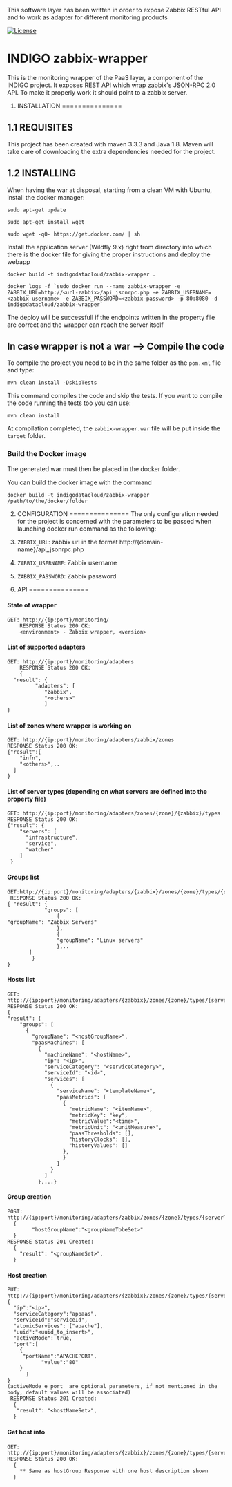 This software layer has been written in order to expose Zabbix RESTful API and to work as adapter for different monitoring products

[![License](https://img.shields.io/badge/license-Apache%202-blue.svg)](https://www.apache.org/licenses/LICENSE-2.0)

INDIGO zabbix-wrapper
============================

This is the monitoring wrapper of the PaaS layer, a component of the INDIGO project. It exposes REST API which wrap zabbix's JSON-RPC 2.0 API.
To make it properly work it should point to a zabbix server.



1. INSTALLATION
===============

1.1 REQUISITES
--------------

This project has been created with maven 3.3.3 and Java 1.8. Maven will take care of downloading the extra dependencies needed for the project.

1.2 INSTALLING
--------------

When having the war at disposal, starting from a clean VM with Ubuntu, install the docker manager:
```
sudo apt-get update
```
```
sudo apt-get install wget
```
```
sudo wget -qO- https://get.docker.com/ | sh
```

Install the application server (Wildfly 9.x) right from directory into which there is the docker file for giving the proper instructions and deploy the webapp
```
docker build -t indigodatacloud/zabbix-wrapper .
```
```
docker logs -f `sudo docker run --name zabbix-wrapper -e ZABBIX_URL=http://<url-zabbix>/api_jsonrpc.php -e ZABBIX_USERNAME=<zabbix-username> -e ZABBIX_PASSWORD=<zabbix-password> -p 80:8080 -d indigodatacloud/zabbix-wrapper`
```

The deploy will be successfull if the endpoints written in the property file are correct and the wrapper can reach the server itself

## In case wrapper is not a war --> Compile the code
To compile the project you need to be in the same folder as the `pom.xml` file and type:
```
mvn clean install -DskipTests
```
This command compiles the code and skip the tests. If you want to compile the code running the tests too you can use:
```
mvn clean install
```

At compilation completed, the `zabbix-wrapper.war` file will be put inside the `target` folder.

### Build the Docker image

The generated war must then be placed in the docker folder.

You can build the docker image with the command
```
docker build -t indigodatacloud/zabbix-wrapper /path/to/the/docker/folder
```

2. CONFIGURATION
===============
The only configuration needed for the project is concerned with the parameters to be passed when launching docker run command as the following:
 1. `ZABBIX_URL`: zabbix url in the format http://{domain-name}/api_jsonrpc.php
 2. `ZABBIX_USERNAME`: Zabbix username
 3. `ZABBIX_PASSWORD`: Zabbix password
 
3. API
===============
 
#### State of wrapper
```
GET: http://{ip:port}/monitoring/
 	RESPONSE Status 200 OK:
	<environment> - Zabbix wrapper, <version>
```
#### List of supported adapters
```
GET: http://{ip:port}/monitoring/adapters
 	RESPONSE Status 200 OK:
	{
  "result": {
         "adapters": [
     		"zabbix",
      		"<others>"
    		]		
}
```

#### List of zones where wrapper is working on
```
GET: http://{ip:port}/monitoring/adapters/zabbix/zones
RESPONSE Status 200 OK:
{"result":[
    "infn",
    "<others>",..
  ]
}
```

#### List of server types (depending on what servers are defined into the property file)
```
GET: http://{ip:port}/monitoring/adapters/zones/{zone}/{zabbix}/types
RESPONSE Status 200 OK:
{"result": {
    "servers": [
      "infrastructure",
      "service",
      "watcher"
    ]
 }
```
 
#### Groups list 
```
GET:http://{ip:port}/monitoring/adapters/{zabbix}/zones/{zone}/types/{serverType}/groups
 RESPONSE Status 200 OK:
{ "result": {
    		"groups": [
      			{
"groupName": "Zabbix Servers"
      			},
      			{
        		"groupName": "Linux servers"
      			},..
       ]
 	    }
}
```

#### Hosts list 
```
GET: http://{ip:port}/monitoring/adapters/{zabbix}/zones/{zone}/types/{serverType}/groups/{groupName}/hosts
RESPONSE Status 200 OK:
{
"result": {
    "groups": [
      {
        "groupName": "<hostGroupName>",
        "paasMachines": [
          {
            "machineName": "<hostName>",
            "ip": "<ip>",
            "serviceCategory": "<serviceCategory>",
            "serviceId": "<id>",
            "services": [
              {
                "serviceName": "<templateName>",
                "paasMetrics": [
                  {
                    "metricName": "<itemName>",
                    "metricKey": "key",
                    "metricValue":"<time>",
                    "metricUnit": "<unitMeasure>",
                    "paasThresholds": [],
                    "historyClocks": [],
                    "historyValues": []
                  },
                  }
                ]
              }
            ]
          },...}

```   
#### Group creation
```
POST: http://{ip:port}/monitoring/adapters/zabbix/zones/{zone}/types/{serverType}/groups/{groupName}/
  {
    	"hostGroupName":"<groupNameTobeSet>"
  }
RESPONSE Status 201 Created: 
  {
    "result": "<groupNameSet>",
  }
```

#### Host creation
```
PUT: http://{ip:port}/monitoring/adapters/{zabbix}/zones/{zone}/types/{serverType}/groups/{groupName}/hosts/{hostName}
{
  "ip":"<ip>",
  "serviceCategory":"appaas",
  "serviceId":"serviceId",
  "atomicServices": ["apache"],
  "uuid":"<uuid_to_insert>",
  "activeMode": true,
  "port":[
    {
     "portName":"APACHEPORT", 
           "value":"80"
    }
      ]
}
(activeMode e port  are optional parameters, if not mentioned in the body, default values will be associated)
 RESPONSE Status 201 Created: 
  {
   "result": "<hostNameSet>",
  }
```

#### Get host info
```
GET: http://{ip:port}/monitoring/adapters/{zabbix}/zones/{zone}/types/{serverTyp}/groups/{groupName}/hosts/{hostName}
RESPONSE Status 200 OK:
  {
    ** Same as hostGroup Response with one host description shown
  }
```
